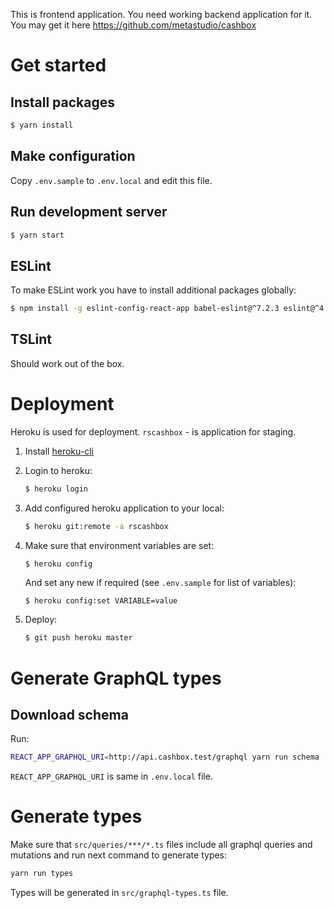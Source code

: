 This is frontend application. You need working backend application for it.
You may get it here https://github.com/metastudio/cashbox

# Get started

## Install packages

```sh
$ yarn install
```

## Make configuration

Copy `.env.sample` to `.env.local` and edit this file.

## Run development server

```sh
$ yarn start
```

## ESLint

To make ESLint work you have to install additional packages globally:

```sh
$ npm install -g eslint-config-react-app babel-eslint@^7.2.3 eslint@^4.1.1 eslint-plugin-flowtype@^2.34.1 eslint-plugin-import@^2.6.0 eslint-plugin-jsx-a11y@^5.1.1 eslint-plugin-react@^7.1.0
```

## TSLint

Should work out of the box.

# Deployment

Heroku is used for deployment. `rscashbox` - is application for staging.

1. Install [heroku-cli](https://devcenter.heroku.com/articles/heroku-cli)

2. Login to heroku:
   ```sh
   $ heroku login
   ```
3. Add configured heroku application to your local:
   ```sh
   $ heroku git:remote -a rscashbox
   ```
4. Make sure that environment variables are set:
   ```
   $ heroku config
   ```
   And set any new if required (see `.env.sample` for list of variables):
   ```sh
   $ heroku config:set VARIABLE=value
   ```
5. Deploy:
   ```sh
   $ git push heroku master
   ```

# Generate GraphQL types

## Download schema

Run:
```sh
REACT_APP_GRAPHQL_URI=http://api.cashbox.test/graphql yarn run schema
```

`REACT_APP_GRAPHQL_URI` is same in `.env.local` file.

# Generate types

Make sure that `src/queries/***/*.ts` files include all graphql queries and
mutations and run next command to generate types:
```sh
yarn run types
```

Types will be generated in `src/graphql-types.ts` file.
